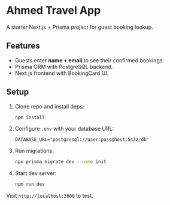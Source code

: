 # Ahmed Travel App

A starter Next.js + Prisma project for guest booking lookup.

## Features
- Guests enter **name + email** to see their confirmed bookings.
- Prisma ORM with PostgreSQL backend.
- Next.js frontend with BookingCard UI.

## Setup
1. Clone repo and install deps:
   ```bash
   npm install
   ```

2. Configure `.env` with your database URL:
   ```
   DATABASE_URL="postgresql://user:pass@host:5432/db"
   ```

3. Run migrations:
   ```bash
   npx prisma migrate dev --name init
   ```

4. Start dev server:
   ```bash
   npm run dev
   ```

Visit `http://localhost:3000` to test.
